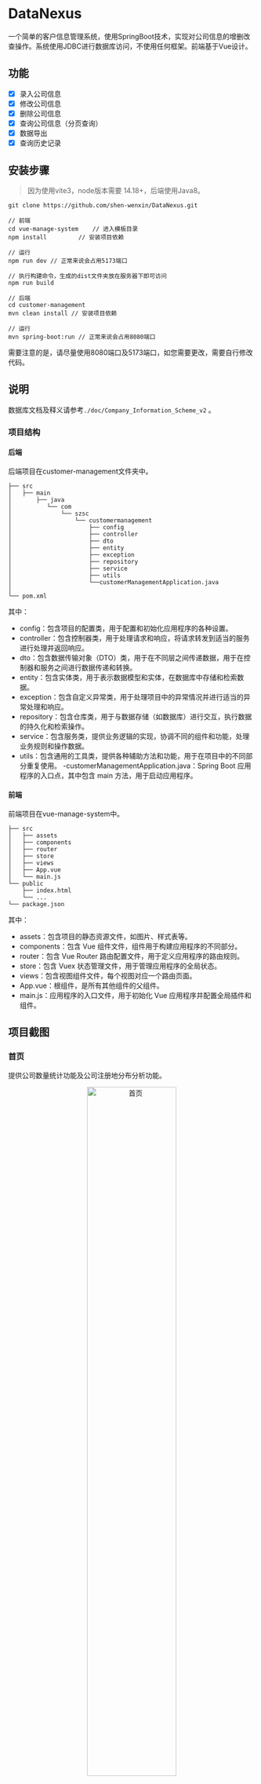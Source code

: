 # DataNexus

一个简单的客户信息管理系统，使用SpringBoot技术，实现对公司信息的增删改查操作。系统使用JDBC进行数据库访问，不使用任何框架。前端基于Vue设计。

## 功能
-   [x] 录入公司信息
-   [x] 修改公司信息
-   [x] 删除公司信息
-   [x] 查询公司信息（分页查询）
-   [x] 数据导出
-   [x] 查询历史记录

## 安装步骤
> 因为使用vite3，node版本需要 14.18+，后端使用Java8。

```
git clone https://github.com/shen-wenxin/DataNexus.git  

// 前端    
cd vue-manage-system    // 进入模板目录
npm install         // 安装项目依赖

// 运行
npm run dev // 正常来说会占用5173端口

// 执行构建命令，生成的dist文件夹放在服务器下即可访问
npm run build

// 后端
cd customer-management
mvn clean install // 安装项目依赖

// 运行
mvn spring-boot:run // 正常来说会占用8080端口
```

需要注意的是，请尽量使用8080端口及5173端口，如您需要更改，需要自行修改代码。

## 说明
数据库文档及释义请参考``./doc/Company_Information_Scheme_v2`` 。

### 项目结构
#### 后端
后端项目在customer-management文件夹中。
```
├── src
│   ├── main
│       ├── java
│          └── com
│              └── szsc
│                  └── customermanagement
│                      ├── config
│                      ├── controller
│                      ├── dto
│                      ├── entity
│                      ├── exception
│                      ├── repository
│                      ├── service
│                      ├── utils
│                      └──customerManagementApplication.java
│
└── pom.xml
```
其中：

- config：包含项目的配置类，用于配置和初始化应用程序的各种设置。
- controller：包含控制器类，用于处理请求和响应，将请求转发到适当的服务进行处理并返回响应。
- dto：包含数据传输对象（DTO）类，用于在不同层之间传递数据，用于在控制器和服务之间进行数据传递和转换。
- entity：包含实体类，用于表示数据模型和实体，在数据库中存储和检索数据。
- exception：包含自定义异常类，用于处理项目中的异常情况并进行适当的异常处理和响应。
- repository：包含仓库类，用于与数据存储（如数据库）进行交互，执行数据的持久化和检索操作。
- service：包含服务类，提供业务逻辑的实现，协调不同的组件和功能，处理业务规则和操作数据。
- utils：包含通用的工具类，提供各种辅助方法和功能，用于在项目中的不同部分重复使用。
-customerManagementApplication.java：Spring Boot 应用程序的入口点，其中包含 main 方法，用于启动应用程序。

#### 前端

前端项目在vue-manage-system中。
```
├── src
│   ├── assets
│   ├── components
│   ├── router
│   ├── store
│   ├── views
│   ├── App.vue
│   └── main.js
└── public
    ├── index.html
    └── ...
└── package.json
```
其中：

- assets：包含项目的静态资源文件，如图片、样式表等。
- components：包含 Vue 组件文件，组件用于构建应用程序的不同部分。
- router：包含 Vue Router 路由配置文件，用于定义应用程序的路由规则。
- store：包含 Vuex 状态管理文件，用于管理应用程序的全局状态。
- views：包含视图组件文件，每个视图对应一个路由页面。
- App.vue：根组件，是所有其他组件的父组件。
- main.js：应用程序的入口文件，用于初始化 Vue 应用程序并配置全局插件和组件。

## 项目截图
### 首页
提供公司数量统计功能及公司注册地分布分析功能。
<div style="text-align: center;">
  <img src="./doc/pic/homepage.png" alt="首页" width="60%" height="auto">
</div>

### 新增公司
做了简单的边界限制，如限制手机号的格式，邮箱，统一社会信用编码，身份证号的格式，以及设置了必填项，如公司全称，公司编码等。
<div style="text-align: center;">
  <img src="./doc/pic/create_company.png" alt="新增公司" width="60%" height="auto">
</div>

### 查看公司
分页展示
<div style="text-align: center;">
  <img src="./doc/pic/show_company.png" alt="新增公司" width="60%" height="auto">
</div>
细节展示
<div style="text-align: center;">
  <img src="./doc/pic/show_company_detail.png" alt="新增公司" width="60%" height="auto">
</div>

### 编辑信息
同样也做了简单的边界限制。
<div style="text-align: center;">
  <img src="./doc/pic/update.png" alt="新增公司" width="60%" height="auto">
</div>

### 删除
删除按钮在查看信息的表格最后一列。

## 结果
功能测试结果请参考`./doc/test/测试文档。`

基本功能均已完成，仅做了简单的功能测试，输入信息已在前端做合法性限制。

未进行压力测试，未进行性能测试。

## 参考
[vue-manage-system](https://github.com/lin-xin/vue-manage-system)





